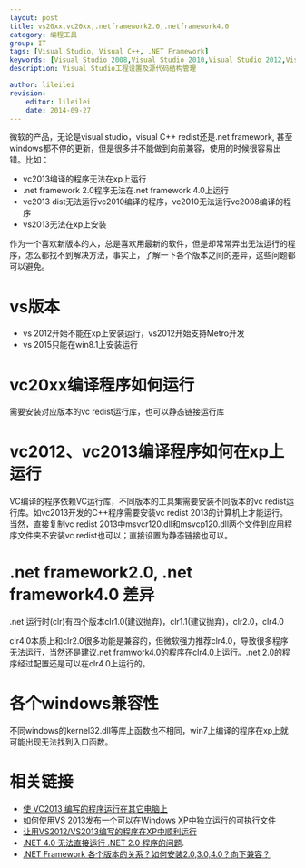 ```yaml
---
layout: post
title: vs20xx,vc20xx,.netframework2.0,.netframework4.0
category: 编程工具
group: IT
tags: [Visual Studio, Visual C++, .NET Framework]
keywords: [Visual Studio 2008,Visual Studio 2010,Visual Studio 2012,Visual Studio 2013, Visual C++ 2010, Visual C++ 2013, .net framework 2.0, .net framework 4.0]
description: Visual Studio工程设置及源代码结构管理

author: lileilei
revision:
    editor: lileilei
    date: 2014-09-27
---
```


微软的产品，无论是visual studio，visual C++ redist还是.net framework, 甚至windows都不停的更新，但是很多并不能做到向前兼容，使用的时候很容易出错。比如：

+ vc2013编译的程序无法在xp上运行
+ .net framework 2.0程序无法在.net framework 4.0上运行
+ vc2013 dist无法运行vc2010编译的程序，vc2010无法运行vc2008编译的程序
+ vs2013无法在xp上安装

作为一个喜欢新版本的人，总是喜欢用最新的软件，但是却常常弄出无法运行的程序，怎么都找不到解决方法，事实上，了解一下各个版本之间的差异，这些问题都可以避免。

# vs版本

+ vs 2012开始不能在xp上安装运行，vs2012开始支持Metro开发
+ vs 2015只能在win8.1上安装运行

# vc20xx编译程序如何运行

需要安装对应版本的vc redist运行库，也可以静态链接运行库

# vc2012、vc2013编译程序如何在xp上运行

VC编译的程序依赖VC运行库，不同版本的工具集需要安装不同版本的vc redist运行库。如vc2013开发的C++程序需要安装vc redist 2013的计算机上才能运行。当然，直接复制vc redist 2013中msvcr120.dll和msvcp120.dll两个文件到应用程序文件夹不安装vc redist也可以；直接设置为静态链接也可以。

# .net framework2.0, .net framework4.0 差异

.net 运行时(clr)有四个版本clr1.0(建议抛弃)，clr1.1(建议抛弃)，clr2.0，clr4.0

clr4.0本质上和clr2.0很多功能是兼容的，但微软强力推荐clr4.0，导致很多程序无法运行，当然还是建议.net framwork4.0的程序在clr4.0上运行。.net 2.0的程序经过配置还是可以在clr4.0上运行的。

# 各个windows兼容性

不同windows的kernel32.dll等库上函数也不相同，win7上编译的程序在xp上就可能出现无法找到入口函数。

# 相关链接

+ [使 VC2013 编写的程序运行在其它电脑上](http://www.easyx.cn/skills/View.aspx?id=165)[](http://blog.sina.com.cn/s/blog_8bedb8210102v9cn.html)
+ [如何使用VS 2013发布一个可以在Windows XP中独立运行的可执行文件](http://www.zhihu.com/question/25415940/answer/30803949)
+ [让用VS2012/VS2013编写的程序在XP中顺利运行](http://blog.csdn.net/asanscape/article/details/38752655)
+ [.NET 4.0 无法直接运行 .NET 2.0 程序的问题](http://www.cnblogs.com/hongcing/archive/2010/02/10/1666880.html).
+ [.NET Framework 各个版本的关系？如何安装2.0,3.0,4.0？向下兼容？](http://blog.csdn.net/dijkstar/article/details/30971523)